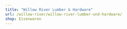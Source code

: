 ```yaml
---
title: "Willow River Lumber & Hardware"
url: /willow-river/willow-river-lumber-und-hardware/
shop: Eisenwaren
---
```

